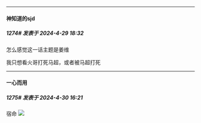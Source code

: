﻿
*****

####  神知道的sjd  
##### 1274#       发表于 2024-4-29 18:32

怎么感觉这一话主题是姜维

我只想看火哥打死马超，或者被马超打死


*****

####  一心而用  
##### 1275#       发表于 2024-4-30 16:21

宿命
<img src="https://p.sda1.dev/17/3788e6ee6f3511cf1699e23ba7ea6ced/CMP_20240430161957116.jpg" referrerpolicy="no-referrer">

